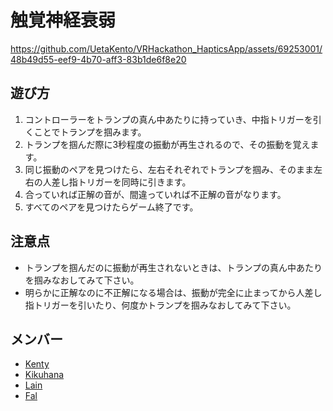 # 触覚神経衰弱


https://github.com/UetaKento/VRHackathon_HapticsApp/assets/69253001/48b49d55-eef9-4b70-aff3-83b1de6f8e20


## 遊び方
1. コントローラーをトランプの真ん中あたりに持っていき、中指トリガーを引くことでトランプを掴みます。
2. トランプを掴んだ際に3秒程度の振動が再生されるので、その振動を覚えます。
3. 同じ振動のペアを見つけたら、左右それぞれでトランプを掴み、そのまま左右の人差し指トリガーを同時に引きます。
4. 合っていれば正解の音が、間違っていれば不正解の音がなります。
5. すべてのペアを見つけたらゲーム終了です。

## 注意点
- トランプを掴んだのに振動が再生されないときは、トランプの真ん中あたりを掴みなおしてみて下さい。
- 明らかに正解なのに不正解になる場合は、振動が完全に止まってから人差し指トリガーを引いたり、何度かトランプを掴みなおしてみて下さい。
## メンバー
- [Kenty](https://twitter.com/KenTy_103)
- [Kikuhana](https://twitter.com/the_new_kikka)
- [Lain](https://twitter.com/lain_xr)
- [Fal](https://twitter.com/FalBuilds)



